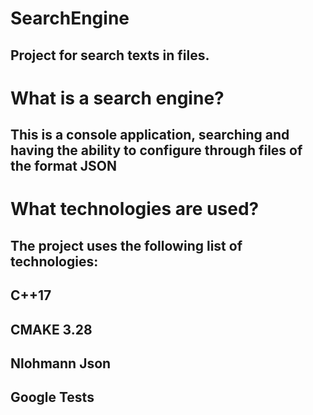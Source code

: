 # SearchEngine
## Project for search texts in files.

# What is a search engine?
## This is a console application, searching and having the ability to configure through files of the format JSON

# What technologies are used?
## The project uses the following list of technologies:
## **C++17**
## **CMAKE 3.28**
## **Nlohmann Json**
## **Google Tests**
